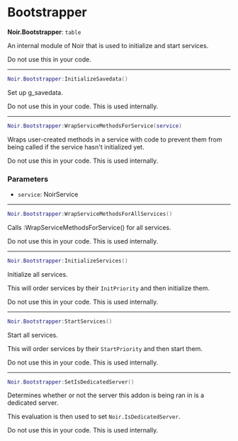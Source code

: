 # Bootstrapper

**Noir.Bootstrapper**: `table`

An internal module of Noir that is used to initialize and start services.

Do not use this in your code.

---

```lua
Noir.Bootstrapper:InitializeSavedata()
```
Set up g_savedata.

Do not use this in your code. This is used internally.

---

```lua
Noir.Bootstrapper:WrapServiceMethodsForService(service)
```
Wraps user-created methods in a service with code to prevent them from being called if the service hasn't initialized yet.

Do not use this in your code. This is used internally.

### Parameters
- `service`: NoirService

---

```lua
Noir.Bootstrapper:WrapServiceMethodsForAllServices()
```
Calls :WrapServiceMethodsForService() for all services.

Do not use this in your code. This is used internally.

---

```lua
Noir.Bootstrapper:InitializeServices()
```
Initialize all services.

This will order services by their `InitPriority` and then initialize them.

Do not use this in your code. This is used internally.

---

```lua
Noir.Bootstrapper:StartServices()
```
Start all services.

This will order services by their `StartPriority` and then start them.

Do not use this in your code. This is used internally.

---

```lua
Noir.Bootstrapper:SetIsDedicatedServer()
```
Determines whether or not the server this addon is being ran in is a dedicated server.

This evaluation is then used to set `Noir.IsDedicatedServer`.

Do not use this in your code. This is used internally.